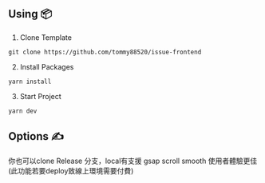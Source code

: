 ## **Using 📦**


1. Clone Template

```
git clone https://github.com/tommy88520/issue-frontend
```

2. Install Packages

```
yarn install
```

3. Start Project

```
yarn dev
```

## **Options ✍️**

你也可以clone Release 分支，local有支援 gsap scroll smooth 使用者體驗更佳(此功能若要deploy致線上環境需要付費)
